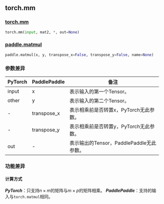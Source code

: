 ## torch.mm
### [torch.mm](https://pytorch.org/docs/stable/generated/torch.mm.html?highlight=mm#torch.mm)
```python
torch.mm(input, mat2, *, out=None)
```
### [paddle.matmul](https://www.paddlepaddle.org.cn/documentation/docs/zh/api/paddle/matmul_cn.html)
```python
paddle.matmul(x, y, transpose_x=False, transpose_y=False, name=None)
```

### 参数差异
| PyTorch       | PaddlePaddle | 备注                                                   |
| ------------- | ------------ | ------------------------------------------------------ |
| input           | x            | 表示输入的第一个Tensor。               |
| other        | y            | 表示输入的第二个Tensor。             |
| -           | transpose_x            | 表示相乘前是否转置x，PyTorch无此参数。               |
| -        | transpose_y            | 表示相乘前是否转置y，PyTorch无此参数。             |
| out          | -        | 表示输出的Tensor，PaddlePaddle无此参数。  |


### 功能差异

#### 计算方式
***PyTorch***：只支持$n × m$的矩阵与$m × p$的矩阵相乘。
***PaddlePaddle***：支持的输入与`torch.matmul`相同。
